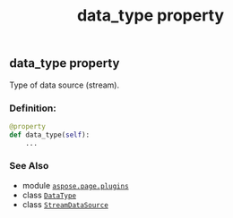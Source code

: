 ﻿---
title: data_type property
second_title: Aspose.Page for Python via .NET API References
description: 
type: docs
weight: 40
url: /python-net/aspose.page.plugins/streamdatasource/data_type/
is_root: false
---

## data_type property


Type of data source (stream).
### Definition:
```python
@property
def data_type(self):
    ...
```

### See Also
* module [`aspose.page.plugins`](../../)
* class [`DataType`](/page/python-net/aspose.page.plugins/datatype)
* class [`StreamDataSource`](/page/python-net/aspose.page.plugins/streamdatasource)
